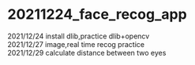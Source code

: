 # 20211224_face_recog_app
2021/12/24 install dlib,practice dlib+opencv  
2021/12/27 image,real time recog practice  
2021/12/29 calculate distance between two eyes  

